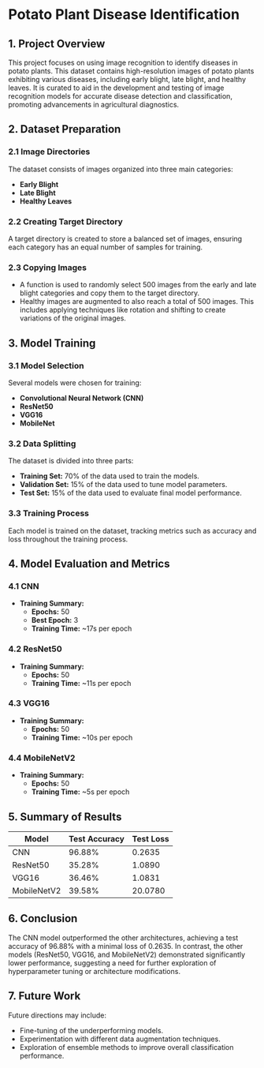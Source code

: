 # Potato Plant Disease Identification

## 1. Project Overview

This project focuses on using image recognition to identify diseases in potato plants. This dataset contains high-resolution images of potato plants exhibiting various diseases, including early blight, late blight, and healthy leaves. It is curated to aid in the development and testing of image recognition models for accurate disease detection and classification, promoting advancements in agricultural diagnostics.

## 2. Dataset Preparation

### 2.1 Image Directories

The dataset consists of images organized into three main categories:
- **Early Blight**
- **Late Blight**
- **Healthy Leaves**

### 2.2 Creating Target Directory

A target directory is created to store a balanced set of images, ensuring each category has an equal number of samples for training.

### 2.3 Copying Images

- A function is used to randomly select 500 images from the early and late blight categories and copy them to the target directory.
- Healthy images are augmented to also reach a total of 500 images. This includes applying techniques like rotation and shifting to create variations of the original images.

## 3. Model Training

### 3.1 Model Selection

Several models were chosen for training:
- **Convolutional Neural Network (CNN)**
- **ResNet50**
- **VGG16**
- **MobileNet**

### 3.2 Data Splitting

The dataset is divided into three parts:
- **Training Set:** 70% of the data used to train the models.
- **Validation Set:** 15% of the data used to tune model parameters.
- **Test Set:** 15% of the data used to evaluate final model performance.

### 3.3 Training Process

Each model is trained on the dataset, tracking metrics such as accuracy and loss throughout the training process.

## 4. Model Evaluation and Metrics

### 4.1 CNN
- **Training Summary:**
  - **Epochs:** 50
  - **Best Epoch:** 3
  - **Training Time:** ~17s per epoch

### 4.2 ResNet50
- **Training Summary:**
  - **Epochs:** 50
  - **Training Time:** ~11s per epoch

### 4.3 VGG16
- **Training Summary:**
  - **Epochs:** 50
  - **Training Time:** ~10s per epoch

### 4.4 MobileNetV2
- **Training Summary:**
  - **Epochs:** 50
  - **Training Time:** ~5s per epoch

## 5. Summary of Results

| Model       | Test Accuracy | Test Loss |
|-------------|---------------|-----------|
| CNN         | 96.88%        | 0.2635    |
| ResNet50    | 35.28%        | 1.0890    |
| VGG16       | 36.46%        | 1.0831    |
| MobileNetV2 | 39.58%        | 20.0780   |

## 6. Conclusion

The CNN model outperformed the other architectures, achieving a test accuracy of 96.88% with a minimal loss of 0.2635. In contrast, the other models (ResNet50, VGG16, and MobileNetV2) demonstrated significantly lower performance, suggesting a need for further exploration of hyperparameter tuning or architecture modifications.

## 7. Future Work

Future directions may include:
- Fine-tuning of the underperforming models.
- Experimentation with different data augmentation techniques.
- Exploration of ensemble methods to improve overall classification performance.

